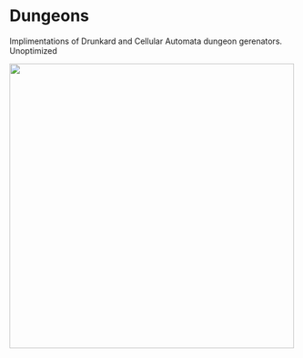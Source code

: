 # Dungeons

Implimentations of Drunkard and Cellular Automata dungeon gerenators. Unoptimized

<img src="https://user-images.githubusercontent.com/31730144/141805862-2d38975c-3c6e-4537-a14c-a7b550d0524f.png" width="500">
